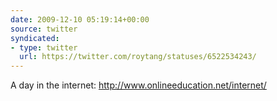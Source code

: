 ```yaml
---
date: 2009-12-10 05:19:14+00:00
source: twitter
syndicated:
- type: twitter
  url: https://twitter.com/roytang/statuses/6522534243/
---
```


A day in the internet: http://www.onlineeducation.net/internet/